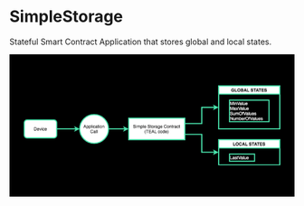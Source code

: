 # SimpleStorage
Stateful Smart Contract Application that stores global and local states.

![Simple Storage Diagram](https://github.com/vertices-network/SimpleStorage/blob/main/Simple%20Storage%20App.png)
